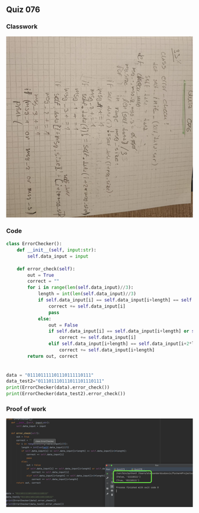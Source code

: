 ## Quiz 076
### Classwork
![](https://github.com/AleksandarDzudzevic/Year_2/blob/main/Quiz076Classwork.jpg)
### Code
```.py
class ErrorChecker():
    def __init__(self, input:str):
        self.data_input = input

    def error_check(self):
        out = True
        correct = ""
        for i in range(len(self.data_input)//3):
            length = int(len(self.data_input)//3)
            if self.data_input[i] == self.data_input[i+length] == self.data_input[i+2*length]:
                correct += self.data_input[i]
                pass
            else:
                out = False
                if self.data_input[i] == self.data_input[i+length] or self.data_input[i] == self.data_input[i+2*length]:
                    correct += self.data_input[i]
                elif self.data_input[i+length] == self.data_input[i+2*length]:
                    correct += self.data_input[i+length]
        return out, correct


data = "011101111101110111110111"
data_test2="011101110111011101110111"
print(ErrorChecker(data).error_check())
print(ErrorChecker(data_test2).error_check())

```
### Proof of work
![](https://github.com/AleksandarDzudzevic/Year_2/blob/main/Quiz076proof.png)
